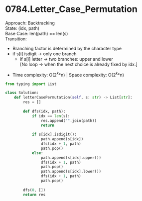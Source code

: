 # 0784.Letter_Case_Permutation

Approach: Backtracking  
State: (idx, path)  
Base Case: len(path) == len(s)  
Transition:
- Branching factor is determined by the character type
- if s[i] isdigit -> only one branch
    - if s[i] letter  -> two branches: upper and lower  
[No loop → when the next choice is already fixed by idx.]


* Time complexity: O($2^k$*n) | Space complexity: O($2^k$*n)

```python
from typing import List

class Solution:
    def letterCasePermutation(self, s: str) -> List[str]:
        res = []
        
        def dfs(idx, path):
            if idx == len(s):
                res.append("".join(path))
                return
            
            if s[idx].isdigit():
                path.append(s[idx])
                dfs(idx + 1, path)
                path.pop()
            else:
                path.append(s[idx].upper())
                dfs(idx + 1, path)
                path.pop()
                path.append(s[idx].lower())
                dfs(idx + 1, path)
                path.pop()
        
        dfs(0, [])
        return res
```
